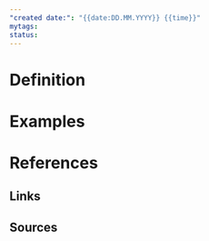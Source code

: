 ```yaml
---
"created date:": "{{date:DD.MM.YYYY}} {{time}}"
mytags: 
status:
---
```

# Definition


# Examples


# References
## Links
## Sources